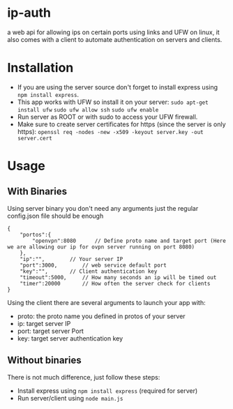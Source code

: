 # ip-auth
a web api for allowing ips on certain ports using links and UFW on linux, it also comes with a client to automate authentication on servers and clients.

# Installation

- If you are using the server source don't forget to install express using `npm install express`.
- This app works with UFW so install it on your server:
`sudo apt-get install ufw`
`sudo ufw allow ssh`
`sudo ufw enable`
- Run server as ROOT or with sudo to access your UFW firewall.
- Make sure to create server certificates for https (since the server is only https):
` openssl req -nodes -new -x509 -keyout server.key -out server.cert `



# Usage

## With Binaries

Using server binary you don't need any arguments just the regular config.json file should be enough

```
{
    "portos":{
        "openvpn":8080      // Define proto name and target port (Here we are allowing our ip for ovpn server running on port 8080)
    },
    "ip":"",        // Your server IP
    "port":3000,        // web service default port
    "key":"",       // Client authentication key
    "timeout":5000,     // How many seconds an ip will be timed out
    "timer":20000       // How often the server check for clients
}
```


Using the client there are several arguments to launch your app with:
- proto: the proto name you defined in protos of your server
- ip: target server IP
- port: target server Port
- key: target server authentication key


## Without binaries

There is not much difference, just follow these steps:
- Install express using `npm install express` (required for server)
- Run server/client using `node main.js`